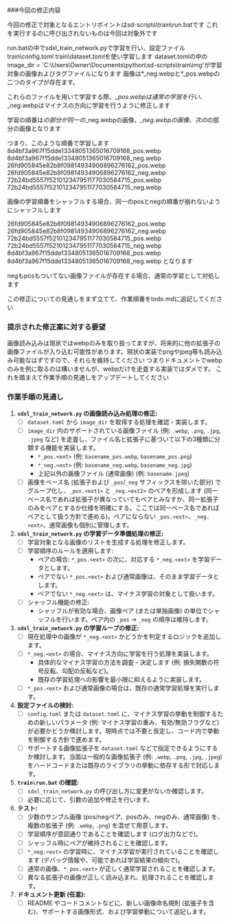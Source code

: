###今回の修正内容

今回の修正で対象となるエントリポイントはsd-scripts\train\run.batです
これを実行するのに呼び出されないものは今回は対象外です

run.batの中でsdxl_train_network.pyで学習を行い、設定ファイルtrain\config.toml train\dataset.tomlを使い学習します
dataset.tomlの中のimage_dir = 'C:\Users\Owner\Documents\python\sd-scripts\train\img'が学習対象の画像およびタグファイルになります
画像は*_neg.webpと*_pos.webpの二つのタイプが存在ます。

これらのファイルを用いて学習する際、*_pos.webpは通常の学習を行い、*_neg.webpはマイナスの方向に学習を行うように修正します

学習の順番は*の部分が同一の*_neg.webpの画像、*_neg.webpの画像、次の*の部分の画像となります

つまり、このような順番で学習します
8d4bf3a967f15dde13348051365016709168_pos.webp
8d4bf3a967f15dde13348051365016709168_neg.webp
26fd905845e82b8f09814934906896276162_pos.webp
26fd905845e82b8f09814934906896276162_neg.webp
72b24bd5557f521012347951177030584715_pos.webp
72b24bd5557f521012347951177030584715_neg.webp

画像の学習順番をシャッフルする場合、同一のposとnegの順番が崩れないようにシャッフルします

26fd905845e82b8f09814934906896276162_pos.webp
26fd905845e82b8f09814934906896276162_neg.webp
72b24bd5557f521012347951177030584715_pos.webp
72b24bd5557f521012347951177030584715_neg.webp
8d4bf3a967f15dde13348051365016709168_pos.webp
8d4bf3a967f15dde13348051365016709168_neg.webp
となります

negもposもついてない画像ファイルが存在する場合、通常の学習として対処します

この修正についての見通しをまず立てて、作業順番をtodo.mdに追記してください


### 提示された修正案に対する要望
画像読み込みは現状ではwebpのみを取り扱ってますが、将来的に他の拡張子の画像ファイルが入り込む可能性があります。現状の実装でpngやjpeg等も読み込み可能なはずですので、それらを維持してください
つまりドキュメントでwebpのみを例に取るのは構いませんが、webpだけを走査する実装ではダメです。
これを踏まえて作業手順の見通しをアップデートしてください


### 作業手順の見通し

1.  **`sdxl_train_network.py` の画像読み込み処理の修正:**
    *   [ ] `dataset.toml` から `image_dir` を取得する処理を確認・実装します。
    *   [ ] `image_dir` 内のサポートされている画像ファイル (例: `.webp`, `.png`, `.jpg`, `.jpeg` など) を走査し、ファイル名と拡張子に基づいて以下の3種類に分類する機能を実装します。
        *   `*_pos.<ext>` (例: `basename_pos.webp`, `basename_pos.png`)
        *   `*_neg.<ext>` (例: `basename_neg.webp`, `basename_neg.jpg`)
        *   上記以外の画像ファイル (通常画像) (例: `basename.jpeg`)
    *   [ ] 画像をベース名 (拡張子および `_pos`/`_neg` サフィックスを除いた部分) でグループ化し、`_pos.<ext1>` と `_neg.<ext2>` のペアを形成します (同一ベース名であれば拡張子が異なっていてもペアとみなすか、同一拡張子のみをペアとするか仕様を明確にする。ここでは同一ベース名であればペアとして扱う方針で進める)。ペアにならない `_pos.<ext>`、`_neg.<ext>`、通常画像も個別に管理します。

2.  **`sdxl_train_network.py` の学習データ準備処理の修正:**
    *   [ ] 学習対象となる画像のリストを生成する処理を修正します。
    *   [ ] 学習順序のルールを適用します:
        *   ペアの場合: `*_pos.<ext>` の次に、対応する `*_neg.<ext>` を学習データとします。
        *   ペアでない `*_pos.<ext>` および通常画像は、そのまま学習データとします。
        *   ペアでない `*_neg.<ext>` は、マイナス学習の対象として扱います。
    *   [ ] シャッフル機能の修正:
        *   シャッフルが有効な場合、画像ペア (または単独画像) の単位でシャッフルを行います。ペア内の `_pos` -> `_neg` の順序は維持します。

3.  **`sdxl_train_network.py` の学習ループの修正:**
    *   [ ] 現在処理中の画像が `*_neg.<ext>` かどうかを判定するロジックを追加します。
    *   [ ] `*_neg.<ext>` の場合、マイナス方向に学習を行う処理を実装します。
        *   具体的なマイナス学習の方法を調査・決定します (例: 損失関数の符号反転、勾配の反転など)。
        *   既存の学習処理への影響を最小限に抑えるように実装します。
    *   [ ] `*_pos.<ext>` および通常画像の場合は、既存の通常学習処理を実行します。

4.  **設定ファイルの検討:**
    *   [ ] `config.toml` または `dataset.toml` に、マイナス学習の挙動を制御するための新しいパラメータ (例: マイナス学習の重み、有効/無効フラグなど) が必要かどうか検討します。現時点では不要と仮定し、コード内で挙動を制御する方針で進めます。
    *   [ ] サポートする画像拡張子を `dataset.toml` などで指定できるようにするか検討します。当面は一般的な画像拡張子 (例: `.webp`, `.png`, `.jpg`, `.jpeg`) をハードコードまたは既存のライブラリの挙動に依存する形で対応します。

5.  **`train\run.bat` の確認:**
    *   [ ] `sdxl_train_network.py` の呼び出し方に変更がないか確認します。
    *   [ ] 必要に応じて、引数の追加や修正を行います。

6.  **テスト:**
    *   [ ] 少数のサンプル画像 (pos/negペア、posのみ、negのみ、通常画像) を、複数の拡張子 (例: `.webp`, `.png`) を混ぜて用意します。
    *   [ ] 学習順序が意図通りであることを確認します (ログ出力などで)。
    *   [ ] シャッフル時にペアが維持されることを確認します。
    *   [ ] `*_neg.<ext>` の学習時に、マイナス学習が実行されていることを確認します (デバッグ情報や、可能であれば学習結果の傾向で)。
    *   [ ] 通常の画像、`*_pos.<ext>` が正しく通常学習されることを確認します。
    *   [ ] 異なる拡張子の画像が正しく読み込まれ、処理されることを確認します。

7.  **ドキュメント更新 (任意):**
    *   [ ] README やコードコメントなどに、新しい画像命名規則 (拡張子を含む)、サポートする画像形式、および学習挙動について追記します。
